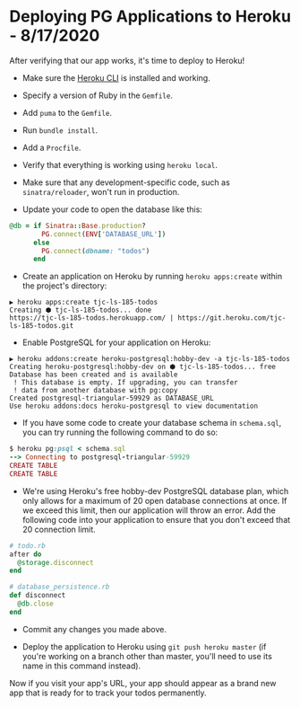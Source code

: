 # Deploying PG Applications to Heroku - 8/17/2020

After verifying that our app works, it's time to deploy to Heroku!

* Make sure the [Heroku CLI](https://devcenter.heroku.com/articles/heroku-cli) is installed and working.
*  Specify a version of Ruby in the `Gemfile`.
* Add `puma` to the `Gemfile`.
* Run `bundle install`.
* Add a `Procfile`.
* Verify that everything is working using `heroku local`.
* Make sure that any development-specific code, such as `sinatra/reloader`, won't run in production.

* Update your code to open the database like this:

```ruby
@db = if Sinatra::Base.production?
        PG.connect(ENV['DATABASE_URL'])
      else
        PG.connect(dbname: "todos")
      end
```

* Create an application on Heroku by running `heroku apps:create` within the project's directory:

```
▶ heroku apps:create tjc-ls-185-todos
Creating ⬢ tjc-ls-185-todos... done
https://tjc-ls-185-todos.herokuapp.com/ | https://git.heroku.com/tjc-ls-185-todos.git
```

* Enable PostgreSQL for your application on Heroku:

```
▶ heroku addons:create heroku-postgresql:hobby-dev -a tjc-ls-185-todos
Creating heroku-postgresql:hobby-dev on ⬢ tjc-ls-185-todos... free
Database has been created and is available
 ! This database is empty. If upgrading, you can transfer
 ! data from another database with pg:copy
Created postgresql-triangular-59929 as DATABASE_URL
Use heroku addons:docs heroku-postgresql to view documentation
```

* If you have some code to create your database schema in `schema.sql`, you can try running the following command to do so:

```ruby
$ heroku pg:psql < schema.sql
--> Connecting to postgresql-triangular-59929
CREATE TABLE
CREATE TABLE
```

* We're using Heroku's free hobby-dev PostgreSQL database plan, which only allows for a maximum of 20 open database connections at once. If we exceed this limit, then our application will throw an error. Add the following code into your application to ensure that you don't exceed that 20 connection limit.

```ruby
# todo.rb
after do
  @storage.disconnect
end
```

```ruby
# database_persistence.rb
def disconnect
  @db.close
end
```

* Commit any changes you made above.

* Deploy the application to Heroku using `git push heroku master` (if you're working on a branch other than master, you'll need to use its name in this command instead).

Now if you visit your app's URL, your app should appear as a brand new app that is ready for to track your todos permanently.

